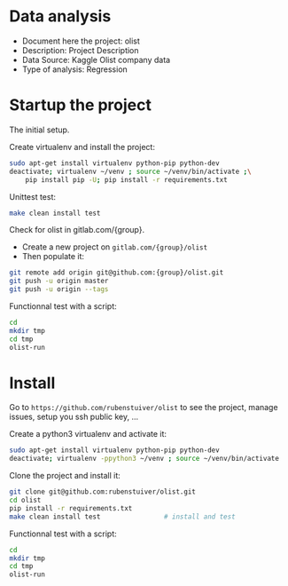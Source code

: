 # Data analysis
- Document here the project: olist
- Description: Project Description
- Data Source: Kaggle Olist company data
- Type of analysis: Regression


# Startup the project

The initial setup.

Create virtualenv and install the project:
```bash
sudo apt-get install virtualenv python-pip python-dev
deactivate; virtualenv ~/venv ; source ~/venv/bin/activate ;\
    pip install pip -U; pip install -r requirements.txt
```

Unittest test:
```bash
make clean install test
```

Check for olist in gitlab.com/{group}.

- Create a new project on `gitlab.com/{group}/olist`
- Then populate it:

```bash
git remote add origin git@github.com:{group}/olist.git
git push -u origin master
git push -u origin --tags
```

Functionnal test with a script:

```bash
cd
mkdir tmp
cd tmp
olist-run
```

# Install

Go to `https://github.com/rubenstuiver/olist` to see the project, manage issues,
setup you ssh public key, ...

Create a python3 virtualenv and activate it:

```bash
sudo apt-get install virtualenv python-pip python-dev
deactivate; virtualenv -ppython3 ~/venv ; source ~/venv/bin/activate
```

Clone the project and install it:

```bash
git clone git@github.com:rubenstuiver/olist.git
cd olist
pip install -r requirements.txt
make clean install test                # install and test
```
Functionnal test with a script:

```bash
cd
mkdir tmp
cd tmp
olist-run
```
